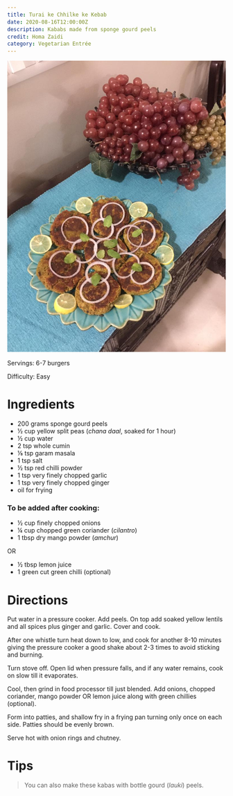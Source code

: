 ```yaml
---
title: Turai ke Chhilke ke Kebab
date: 2020-08-16T12:00:00Z
description: Kababs made from sponge gourd peels
credit: Homa Zaidi
category: Vegetarian Entrée
---
```

![chhilke-ke-kebab](chhilke-ke-kebab.jpeg)

Servings: 6-7 burgers

Difficulty: Easy

# Ingredients

* 200 grams sponge gourd peels
* ½ cup yellow split peas (_chana daal_, soaked for 1 hour)
* ½ cup water 
* 2 tsp whole cumin
* ⅛ tsp garam masala 
* 1 tsp salt
* ½ tsp red chilli powder
* 1 tsp very finely chopped garlic
* 1 tsp very finely chopped ginger 
* oil for frying

### To be added after cooking:

* ½ cup finely chopped onions
* ¼ cup chopped green coriander (_cilantro_)
* 1 tbsp dry mango powder (_amchur_)

OR

* ½ tbsp lemon juice
* 1 green cut green chilli (optional)

# Directions

Put water in a pressure cooker. Add peels. On top add soaked yellow lentils and all spices plus ginger and garlic. Cover and cook.

After one whistle turn heat down to low, and cook for another 8-10 minutes giving the pressure cooker a good shake about 2-3 times to avoid sticking and burning.

Turn stove off. Open lid when pressure falls, and if any water remains, cook on slow till it evaporates. 

Cool, then grind in food processor till just blended. Add onions, chopped coriander, mango powder OR lemon juice along with green chillies (optional).

Form into patties, and shallow fry in a frying pan turning only once on each side. Patties should be evenly brown.

Serve hot with onion rings and chutney.

# Tips
> You can also make these kabas with bottle gourd (_lauki_) peels.
